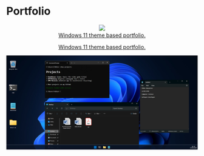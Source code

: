 # Portfolio  

<p align="center">
    <img src="https://skillicons.dev/icons?i=windows" />  
    <br/>
    <a href="https://fabiomtgoncalves.github.io/portfolio/">Windows 11 theme based portfolio.</a>
</p>  

<p align="center">
  <a href="https://fabiomtgoncalves.github.io/portfolio/">Windows 11 theme based portfolio.</a>
</p>  

![Portfolio_Preview](https://raw.githubusercontent.com/FabiomtGoncalves/portfolio/master/src/assets/imgs/portfolio.png?token=GHSAT0AAAAAACL5SDAFUEHGIBSSWBUBRZJWZRCJL3A)  
